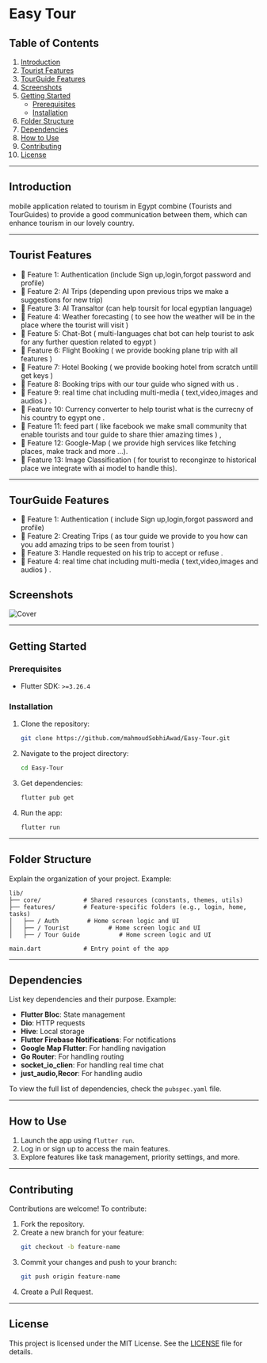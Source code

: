 # **Easy Tour**

## **Table of Contents**
1. [Introduction](#introduction)
2. [Tourist Features](#tourist-features)
2. [TourGuide Features](#tourGuide-features)
3. [Screenshots](#screenshots)
4. [Getting Started](#getting-started)
   - [Prerequisites](#prerequisites)
   - [Installation](#installation)
5. [Folder Structure](#folder-structure)
6. [Dependencies](#dependencies)
7. [How to Use](#how-to-use)
8. [Contributing](#contributing)
9. [License](#license)

---

## **Introduction**

mobile application related to tourism in Egypt combine (Tourists and TourGuides) to provide a good communication between them, which can enhance tourism in our lovely country.

---

## **Tourist Features**
- 🔹 Feature 1: Authentication (include Sign up,login,forgot password and profile) 
- 🔹 Feature 2: AI Trips (depending upon previous trips we make a suggestions for new trip) 
- 🔹 Feature 3: AI Transaltor (can help toursit for local egyptian language)  
- 🔹 Feature 4: Weather forecasting ( to see how the weather will be in the place where the tourist will visit ) 
- 🔹 Feature 5: Chat-Bot ( multi-languages chat bot can help tourist to ask for any further question related to egypt )
- 🔹 Feature 6: Flight Booking ( we provide booking plane trip with all features ) 
- 🔹 Feature 7: Hotel Booking ( we provide booking hotel from scratch untill get keys )
- 🔹 Feature 8: Booking trips with our tour guide who signed with us . 
- 🔹 Feature 9: real time chat including multi-media ( text,video,images and audios ) . 
- 🔹 Feature 10: Currency converter to help tourist what is the currecny of his country to egypt one . 
- 🔹 Feature 11: feed part ( like facebook we make small community that enable tourists and tour guide to share thier amazing times ) , 
- 🔹 Feature 12: Google-Map ( we provide high services like fetching places, make track and more ...).
- 🔹 Feature 13: Image Classification ( for tourist to reconginze to historical place we integrate with ai model to handle this).

---
## **TourGuide Features**
- 🔹 Feature 1: Authentication ( include Sign up,login,forgot password and profile) 
- 🔹 Feature 2: Creating Trips ( as tour guide we provide to you how can you add amazing trips to be seen from tourist )  
- 🔹 Feature 3: Handle requested on his trip to accept or refuse . 
- 🔹 Feature 4: real time chat including multi-media ( text,video,images and audios ) . 

## **Screenshots**

![Cover](https://github.com/user-attachments/assets/c08916dc-4118-4e2c-b420-011309032071)
 

---

## **Getting Started**

### **Prerequisites**
- Flutter SDK: `>=3.26.4`   

### **Installation**
1. Clone the repository:  
   ```bash
   git clone https://github.com/mahmoudSobhiAwad/Easy-Tour.git
   ```
2. Navigate to the project directory:  
   ```bash
   cd Easy-Tour
   ```
3. Get dependencies:  
   ```bash
   flutter pub get
   ```
4. Run the app:  
   ```bash
   flutter run
   ```

---

## **Folder Structure**

Explain the organization of your project. Example:  
```plaintext
lib/
├── core/            # Shared resources (constants, themes, utils)
├── features/        # Feature-specific folders (e.g., login, home, tasks)
│   ├── / Auth        # Home screen logic and UI
│   ├── / Tourist           # Home screen logic and UI
│   ├── / Tour Guide           # Home screen logic and UI           

main.dart            # Entry point of the app
```

---

## **Dependencies**

List key dependencies and their purpose. Example:  
- **Flutter Bloc**: State management  
- **Dio**: HTTP requests  
- **Hive**: Local storage  
- **Flutter Firebase Notifications**: For notifications  
- **Google Map Flutter**: For handling navigation  
- **Go Router**: For handling routing  
- **socket_io_clien**: For handling real time chat   
- **just_audio,Recor**: For handling audio  

To view the full list of dependencies, check the `pubspec.yaml` file.

---

## **How to Use**

1. Launch the app using `flutter run`.  
2. Log in or sign up to access the main features.  
3. Explore features like task management, priority settings, and more.  

---

## **Contributing**

Contributions are welcome! To contribute:  
1. Fork the repository.  
2. Create a new branch for your feature:  
   ```bash
   git checkout -b feature-name
   ```
3. Commit your changes and push to your branch:  
   ```bash
   git push origin feature-name
   ```
4. Create a Pull Request.

---

## **License**

This project is licensed under the MIT License. See the [LICENSE](LICENSE) file for details.
